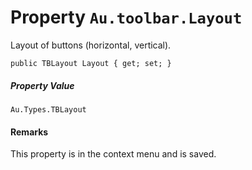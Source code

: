 # Property `Au.toolbar.Layout`

Layout of buttons (horizontal, vertical).

```
public TBLayout Layout { get; set; }
```

##### Property Value

`Au.Types.TBLayout`

#### Remarks

This property is in the context menu and is saved.